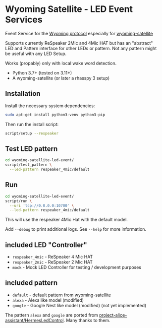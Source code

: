 # Wyoming Satellite - LED Event Services

Event Service for the [Wyoming protocol](https://github.com/rhasspy/wyoming) especially for [wyoming-satellite](https://github.com/rhasspy/wyoming-satellite)

Supports currently ReSpeaker 2Mic and 4Mic HAT but has an "abstract" LED and Pattern interface for other LEDs or pattern. Not any pattern might be useful with any LED Setup.

Works (propably) only with local wake word detection.

* Python 3.7+ (tested on 3.11+)
* A wyoming-satellite (or later a rhasspy 3 setup)

## Installation

Install the necessary system dependencies:

``` sh
sudo apt-get install python3-venv python3-pip
```

Then run the install script:

``` sh
script/setup --respeaker
```


## Test LED pattern

``` sh
cd wyoming-satellite-led-event/
script/test_pattern \
  --led-pattern respeaker_4mic/default
```

## Run

``` sh
cd wyoming-satellite-led-event/
script/run \
  --uri 'tcp://0.0.0.0:10700' \
  --led-pattern respeaker_4mic/default
```

This will use the respeaker 4Mic Hat with the default model.

Add `--debug` to print additional logs. See `--help` for more information.

## included LED "Controller"

* `respeaker_4mic` - ReSpeaker 4 Mic HAT
* `respeaker_2mic` - ReSpeaker 2 Mic HAT
* `mock` - Mock LED Controller for testing / development purposes

## included pattern
* `default` - default pattern from wyoming-satellite
* `alexa`   - Alexa like model (modified)
* `google`  - Google Nest like model (modified) (not yet implemented)


The pattern `alexa` and `google` are ported from [project-alice-assistant/HermesLedControl](https://github.com/project-alice-assistant/HermesLedControl). Many thanks to them.